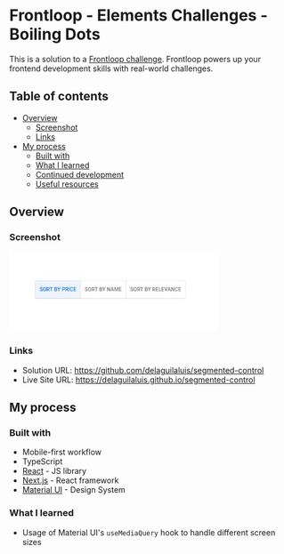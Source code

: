 # Frontloop - Elements Challenges - Boiling Dots

This is a solution to a [Frontloop challenge](https://frontloops.io/).
Frontloop powers up your frontend development skills with real-world challenges.

## Table of contents

- [Overview](#overview)
  - [Screenshot](#screenshot)
  - [Links](#links)
- [My process](#my-process)
  - [Built with](#built-with)
  - [What I learned](#what-i-learned)
  - [Continued development](#continued-development)
  - [Useful resources](#useful-resources)

## Overview

### Screenshot

<img src="screenshot.png" alt="screenshot" width="375"/>

### Links

- Solution URL: https://github.com/delaguilaluis/segmented-control
- Live Site URL: https://delaguilaluis.github.io/segmented-control

## My process

### Built with

- Mobile-first workflow
- TypeScript
- [React](https://reactjs.org/) - JS library
- [Next.js](https://nextjs.org/) - React framework
- [Material UI](https://mui.com/) - Design System

### What I learned

- Usage of Material UI's `useMediaQuery` hook to handle different screen sizes
